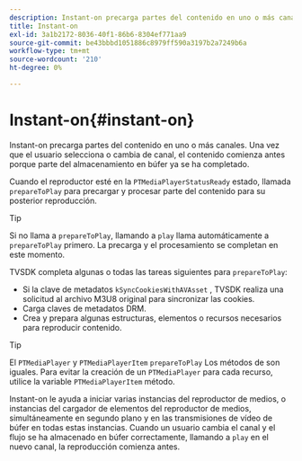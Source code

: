 ```yaml
---
description: Instant-on precarga partes del contenido en uno o más canales. Una vez que el usuario selecciona o cambia de canal, el contenido comienza antes porque parte del almacenamiento en búfer ya se ha completado.
title: Instant-on
exl-id: 3a1b2172-8036-40f1-86b6-8304ef771aa9
source-git-commit: be43bbbd1051886c8979ff590a3197b2a7249b6a
workflow-type: tm+mt
source-wordcount: '210'
ht-degree: 0%

---
```


# Instant-on{#instant-on}

Instant-on precarga partes del contenido en uno o más canales. Una vez que el usuario selecciona o cambia de canal, el contenido comienza antes porque parte del almacenamiento en búfer ya se ha completado.

Cuando el reproductor esté en la `PTMediaPlayerStatusReady` estado, llamada `prepareToPlay` para precargar y procesar parte del contenido para su posterior reproducción.

>[!TIP]
>
>Si no llama a `prepareToPlay`, llamando a `play` llama automáticamente a `prepareToPlay` primero. La precarga y el procesamiento se completan en este momento.

TVSDK completa algunas o todas las tareas siguientes para `prepareToPlay`:

* Si la clave de metadatos `kSyncCookiesWithAVAsset` , TVSDK realiza una solicitud al archivo M3U8 original para sincronizar las cookies.
* Carga claves de metadatos DRM.
* Crea y prepara algunas estructuras, elementos o recursos necesarios para reproducir contenido.

>[!TIP]
>
>El `PTMediaPlayer` y `PTMediaPlayerItem` `prepareToPlay` Los métodos de son iguales. Para evitar la creación de un `PTMediaPlayer` para cada recurso, utilice la variable `PTMediaPlayerItem` método.

Instant-on le ayuda a iniciar varias instancias del reproductor de medios, o instancias del cargador de elementos del reproductor de medios, simultáneamente en segundo plano y en las transmisiones de vídeo de búfer en todas estas instancias. Cuando un usuario cambia el canal y el flujo se ha almacenado en búfer correctamente, llamando a `play` en el nuevo canal, la reproducción comienza antes.

